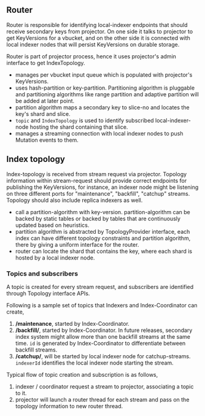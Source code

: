 ## Router

Router is responsible for identifying local-indexer endpoints that should
receive secondary keys from projector. On one side it talks to projector
to get KeyVersions for a vbucket, and on the other side it is connected with
local indexer nodes that will persist KeyVersions on durable storage.

Router is part of projector process, hence it uses projector's admin interface
to get IndexTopology.

* manages per vbucket input queue which is populated with projector's
  KeyVersions.
* uses hash-partition or key-partition. Partitioning algorithm is pluggable
  and partitioning algorithms like range partition and adaptive partition will
  be added at later point.
* partition algorithm maps a secondary key to slice-no and locates the key's
  shard and slice.
* `topic` and `IndexTopology` is used to identify subscribed local-indexer-node
  hosting the shard containing that slice.
* manages a streaming connection with local indexer nodes to push Mutation
  events to them.

## Index topology

Index-topology is received from stream request via projector. Topology
information within stream-request should provide correct endpoints for
publishing the KeyVersions, for instance, an indexer node might be listening
on three different ports for "maintenance", "backfill", "catchup" streams.
Topology should also include replica indexers as well.

* call a partition-algorithm with key-version. partition-algorithm can be
  backed by static tables or backed by tables that are continuously updated
  based on heuristics.
* partition algorithm is abstracted by TopologyProvider interface, each
  index can have different topology constraints and partition algorithm, there
  by giving a uniform interface for the router.
* router can locate the shard that contains the key, where each shard is
  hosted by a local indexer node.

### Topics and subscribers

A topic is created for every stream request, and subscribers are identified
through Topology interface APIs.

Following is a sample set of topics that Indexers and Index-Coordinator can
create,

1. **/maintenance**, started by Index-Coordinator.
2. **/backfill/<id>**, started by Index-Coordinator. In future releases,
   secondary index system might allow more than one backfill streams at the same
   time. `id` is generated by Index-Coordinator to differentiate between backfill
   streams.
3. **/catchup/<indexerId>**, will be started by local indexer node for
   catchup-streams. `indexerId` identifies the local indexer node starting the
   stream.

Typical flow of topic creation and subscription is as follows,

1. indexer / coordinator request a stream to projector, associating a topic to it.
2. projector will launch a router thread for each stream and pass on the
   topology information to new router thread.
